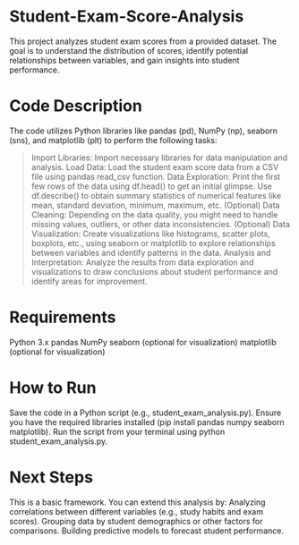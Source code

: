 # Student-Exam-Score-Analysis

This project analyzes student exam scores from a provided dataset. The goal is to understand the distribution of scores, identify potential relationships between variables, and gain insights into student performance.

# Code Description

The code utilizes Python libraries like pandas (pd), NumPy (np), seaborn (sns), and matplotlib (plt) to perform the following tasks:

> Import Libraries: Import necessary libraries for data manipulation and analysis.
> Load Data: Load the student exam score data from a CSV file using pandas read_csv function.
> Data Exploration:
  Print the first few rows of the data using df.head() to get an initial glimpse.
  Use df.describe() to obtain summary statistics of numerical features like mean, standard deviation, minimum, maximum, etc.
(Optional) Data Cleaning: Depending on the data quality, you might need to handle missing values, outliers, or other data inconsistencies.
(Optional) Data Visualization: Create visualizations like histograms, scatter plots, boxplots, etc., using seaborn or matplotlib to explore relationships between variables and identify patterns in the data.
 Analysis and Interpretation: Analyze the results from data exploration and visualizations to draw conclusions about student performance and identify areas for improvement.

# Requirements

Python 3.x
pandas
NumPy
seaborn (optional for visualization)
matplotlib (optional for visualization)

# How to Run

Save the code in a Python script (e.g., student_exam_analysis.py).
Ensure you have the required libraries installed (pip install pandas numpy seaborn matplotlib).
Run the script from your terminal using python student_exam_analysis.py.

# Next Steps

This is a basic framework. You can extend this analysis by:
Analyzing correlations between different variables (e.g., study habits and exam scores).
Grouping data by student demographics or other factors for comparisons.
Building predictive models to forecast student performance.
